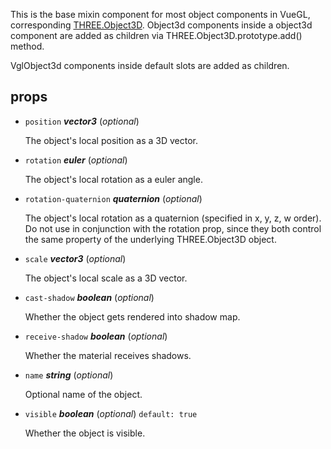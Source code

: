 This is the base mixin component for most object components in VueGL,
corresponding [THREE.Object3D](https://threejs.org/docs/index.html#api/core/Object3D).
Object3d components inside a object3d component are added
as children via THREE.Object3D.prototype.add() method.

VglObject3d components inside default slots are added as children. 

## props 

- `position` ***vector3*** (*optional*) 

  The object's local position as a 3D vector. 

- `rotation` ***euler*** (*optional*) 

  The object's local rotation as a euler angle. 

- `rotation-quaternion` ***quaternion*** (*optional*) 

  The object's local rotation as a quaternion (specified in x, y, z, w order).
  Do not use in conjunction with the rotation prop, since they both control the same property
  of the underlying THREE.Object3D object. 

- `scale` ***vector3*** (*optional*) 

  The object's local scale as a 3D vector. 

- `cast-shadow` ***boolean*** (*optional*) 

  Whether the object gets rendered into shadow map. 

- `receive-shadow` ***boolean*** (*optional*) 

  Whether the material receives shadows. 

- `name` ***string*** (*optional*) 

  Optional name of the object. 

- `visible` ***boolean*** (*optional*) `default: true` 

  Whether the object is visible. 

